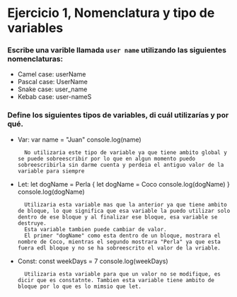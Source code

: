 # Ejercicio 1, Nomenclatura y tipo de variables

### Escribe una varible llamada `user name` utilizando las siguientes nomenclaturas:

- Camel case: userName
- Pascal case: UserName
- Snake case: user_name
- Kebab case: user-nameS

### Define los siguientes tipos de variables, di cuál utilizarías y por qué.

- Var: 
        var name = "Juan"
        console.log(name)

        No utilizaria este tipo de variable ya que tiene ambito global y se puede sobreescribir por lo que en algun momento puedo sobreescribirla sin darme cuenta y perdeia el antiguo valor de la variable para siempre
- Let:
        let dogName = Perla
        {
            let dogName = Coco
            console.log(dogName)
        }
        console.log(dogName)

        Utilizaria esta variable mas que la anterior ya que tiene ambito de bloque, lo que significa que esa variable la puedo utilizar solo dentro de ese bloque y al finalizar ese bloque, esa variable se destruye. 
        Esta variable tambien puede cambiar de valor.
        El primer "dogName" como esta dentro de un bloque, mostrara el nombre de Coco, mientras el segundo mostrara "Perla" ya que esta fuera edl bloque y no se ha sobreescrito el valor de la vriable.

- Const:
        const weekDays = 7
        console.log(weekDays)

        Utilizaria esta variable para que un valor no se modifique, es dicir que es constatnte. Tambien esta variable tiene ambito de bloque por lo que es lo mimsio que let.